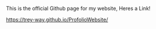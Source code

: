 This is the official Github page for my website, Heres a Link!

https://trey-way.github.io/ProfolioWebsite/
